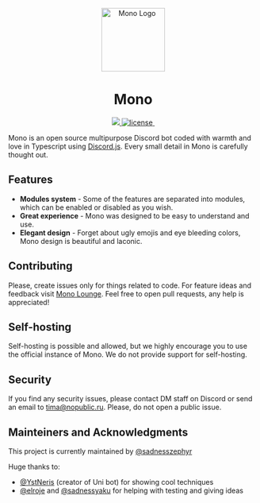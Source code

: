 <p align="center">
    <a href="https://boticord.top/bot/832944817671634944">
        <img src="https://i.imgur.com/6QkWLBL.png" alt="Mono Logo" width="128" height="128">
    </a>
    <h1 align="center">Mono</h1>
</p>

<p align="center">
  <a aria-label="Campfleet logo" href="https://github.com/campfleet">
    <img src="https://img.shields.io/badge/MADE%20BY%20Campfleet-1A1A1A.svg?style=for-the-badge&logo=data:image/png;base64,iVBORw0KGgoAAAANSUhEUgAAABAAAAAQCAYAAAAf8/9hAAAACXBIWXMAAAsTAAALEwEAmpwYAAAAAXNSR0IArs4c6QAAAARnQU1BAACxjwv8YQUAAACsSURBVHgBnZMBEYMwDEVzU1AJlTBHm4PhYEiYA6QggTnoHDAHf+nRsvaa5gjvLgcF/ifhUyIFAC+uhcv3nrmQjuO6cgU2GcgKi2bUPK0GC1pumuCR541HyKxcThJnwZzWd/QZJYOpnFWYv+pCMgiwEdPZYkwLTzb+BifEO9nAkZ1vafAhO+/9LOaa8j3K1NhBz70kvsiLPfGNAXona46vC7Y/ckS9D0K61nzsH9TPkxmYqxfIAAAAAElFTkSuQmCC&labelColor=1A1A1A">
  </a>
  <a aria-label="License" href="https://github.com/sadnesszephyr/mono/blob/main/LICENSE">
    <img alt="license" src="https://img.shields.io/github/license/sadnesszephyr/mono">
  </a>
  <a aria-label="Mono Lounge" href="https://discord.gg/exWW6gGcyw">
    <img alt="" src="https://img.shields.io/discord/913870886254288977?color=%235865F2&labelColor=%231A1A1A&label=Mono%20Lounge&logo=discord&logoColor=%23FFF&style=for-the-badge">
  </a>
</p>

Mono is an open source multipurpose Discord bot coded with warmth and love in Typescript using [Discord.js](https://github.com/discordjs/discord.js). Every small detail in Mono is carefully thought out.

## Features

- **Modules system** - Some of the features are separated into modules, which can be enabled or disabled as you wish.
- **Great experience** - Mono was designed to be easy to understand and use.
- **Elegant design** - Forget about ugly emojis and eye bleeding colors, Mono design is beautiful and laconic.

## Contributing

Please, create issues only for things related to code. For feature ideas and feedback visit [Mono Lounge](https://discord.gg/exWW6gGcyw). Feel free to open pull requests, any help is appreciated!

## Self-hosting

Self-hosting is possible and allowed, but we highly encourage you to use the official instance of Mono. We do not provide support for self-hosting.

## Security

If you find any security issues, please contact DM staff on Discord or send an email to [tima@nopublic.ru](mailto:tima@nopublic.ru). Please, do not open a public issue.

## Mainteiners and Acknowledgments

This project is currently maintained by [@sadnesszephyr](https://github.com/sadnesszephyr)

Huge thanks to:
* [@YstNeris](https://github.com/YstNeris) (creator of Uni bot) for showing cool techniques
* [@elroje](https://github.com/elroje) and [@sadnessyaku](https://github.com/sadnessyaku) for helping with testing and giving ideas
